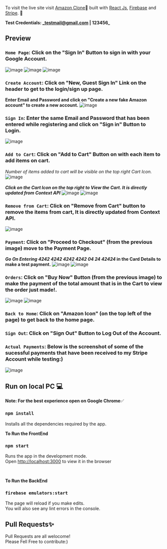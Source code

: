 To visit the live site visit [Amazon Clone](https://clone-4277b.web.app/)🚀 built with [React Js](https://reactjs.org/), [Firebase](https://firebase.google.com/) and [Stripe](https://stripe.com/en-in). 🎨

**Test Credentials: _testmail@gmail.com | 123456_**


## **Preview**

### `Home Page`: Click on the "Sign In" Button to sign in with your Google Account.
![image](https://user-images.githubusercontent.com/54438024/120043358-6d9b0480-c029-11eb-9660-33d331b31896.png)
![image](https://user-images.githubusercontent.com/54438024/120043715-15183700-c02a-11eb-9a28-ee96d5e3e9c3.png)
![image](https://user-images.githubusercontent.com/54438024/120043798-4264e500-c02a-11eb-8754-0308dd9ad9d1.png)


### `Create Account`: Click on "New, Guest Sign In" Link on the header to get to the login/sign up page.
**Enter Email and Password and click on "Create a new fake Amazon account" to create a new account.**
![image](https://user-images.githubusercontent.com/54438024/120044094-c9b25880-c02a-11eb-9857-ebf9240ed0a3.png)


### `Sign In`: Enter the same Email and Password that has been entered while registering and click on "Sign in" Button to Login.
![image](https://user-images.githubusercontent.com/54438024/120044531-ab009180-c02b-11eb-9faa-96138f2bcd56.png)


### `Add to Cart`: Click on "Add to Cart" Button on with each item to add items on cart.<br/>
*Number of items added to cart will be visible on the top right Cart Icon.*
![image](https://user-images.githubusercontent.com/54438024/120044632-d8e5d600-c02b-11eb-83f7-d7a175f097de.png)
<br/><br/>
**_Click on the Cart Icon on the top right to View the Cart. It is directly updated from Context API_**
![image](https://user-images.githubusercontent.com/54438024/120044730-05015700-c02c-11eb-9681-8c62ba9f1029.png)
![image](https://user-images.githubusercontent.com/54438024/120044770-1ba7ae00-c02c-11eb-8d93-7a4fba438960.png)


### `Remove from Cart`: Click on "Remove from Cart" button to remove the items from cart, It is directly updated from Context API.
![image](https://user-images.githubusercontent.com/54438024/120045239-23b41d80-c02d-11eb-8a26-c1a1f9e2d94e.png)


### `Payment`: Click on "Proceed to Checkout" (from the previous image) move to the Payment Page. <br/>
**_Go On Entering 4242 4242 4242 4242 04 24 42424_ in the Card Details to make a test payment.**
![image](https://user-images.githubusercontent.com/54438024/120045566-f4ea7700-c02d-11eb-8368-edc039b725c2.png)
![image](https://user-images.githubusercontent.com/54438024/120045647-206d6180-c02e-11eb-9a81-d8419369bc32.png)

### `Orders`: Click on "Buy Now" Button (from the previous image) to make the payment of the total amount that is in the Cart to view the order just made!. <br/>
![image](https://user-images.githubusercontent.com/54438024/120046088-07b17b80-c02f-11eb-8f18-a1256c611c80.png)
![image](https://user-images.githubusercontent.com/54438024/120046185-46dfcc80-c02f-11eb-9f4d-f92a04fc3da5.png)

### `Back to Home`: Click on "Amazon Icon" (on the top left of the page) to get back to the home page.

### `Sign Out`: Click on "Sign Out" Button to Log Out of the Account.

### `Actual Payments`: Below is the screenshot of some of the sucessful payments that have been received to my Stripe Account while testing:)
![image](https://user-images.githubusercontent.com/54438024/120046517-f4eb7680-c02f-11eb-9a80-4028754df2ae.png)



## Run on local PC 💻

**Note: For the best experience open on Google Chrome**✅

### `npm install`
Installs all the dependencies required by the app.<br />


**To Run the FrontEnd**
### `npm start`
Runs the app in the development mode.<br />
Open [http://localhost:3000](http://localhost:3000) to view it in the browser

<br/>

**To Run the BackEnd**
### `firebase emulators:start`

The page will reload if you make edits.<br />
You will also see any lint errors in the console.

## Pull Requests✨
Pull Requests are all welocome!<br />
Please Fell Free to contribute:)

